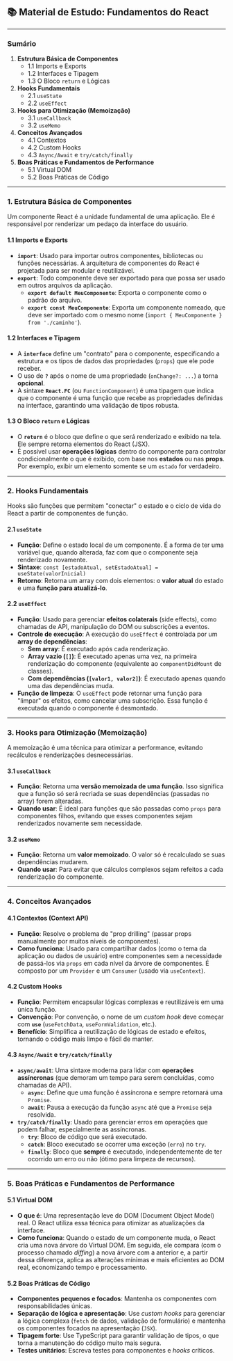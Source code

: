 ## 📚 Material de Estudo: Fundamentos do React

---

### **Sumário**

1.  **Estrutura Básica de Componentes**
    * 1.1 Imports e Exports
    * 1.2 Interfaces e Tipagem
    * 1.3 O Bloco `return` e Lógicas
2.  **Hooks Fundamentais**
    * 2.1 `useState`
    * 2.2 `useEffect`
3.  **Hooks para Otimização (Memoização)**
    * 3.1 `useCallback`
    * 3.2 `useMemo`
4.  **Conceitos Avançados**
    * 4.1 Contextos
    * 4.2 Custom Hooks
    * 4.3 `Async/Await` e `try/catch/finally`
5.  **Boas Práticas e Fundamentos de Performance**
    * 5.1 Virtual DOM
    * 5.2 Boas Práticas de Código

---

### 1. Estrutura Básica de Componentes

Um componente React é a unidade fundamental de uma aplicação. Ele é responsável por renderizar um pedaço da interface do usuário.

#### 1.1 Imports e Exports

* **`import`**: Usado para importar outros componentes, bibliotecas ou funções necessárias. A arquitetura de componentes do React é projetada para ser modular e reutilizável.
* **`export`**: Todo componente deve ser exportado para que possa ser usado em outros arquivos da aplicação.
    * **`export default MeuComponente`**: Exporta o componente como o padrão do arquivo.
    * **`export const MeuComponente`**: Exporta um componente nomeado, que deve ser importado com o mesmo nome (`import { MeuComponente } from './caminho'`).

#### 1.2 Interfaces e Tipagem

* A **`interface`** define um "contrato" para o componente, especificando a estrutura e os tipos de dados das propriedades (`props`) que ele pode receber.
* O uso de **`?`** após o nome de uma propriedade (`onChange?: ...`) a torna **opcional**.
* A sintaxe **`React.FC`** (ou `FunctionComponent`) é uma tipagem que indica que o componente é uma função que recebe as propriedades definidas na interface, garantindo uma validação de tipos robusta.

#### 1.3 O Bloco `return` e Lógicas

* O **`return`** é o bloco que define o que será renderizado e exibido na tela. Ele sempre retorna elementos do React (JSX).
* É possível usar **operações lógicas** dentro do componente para controlar condicionalmente o que é exibido, com base nos **estados** ou nas **props**. Por exemplo, exibir um elemento somente se um `estado` for verdadeiro.

---

### 2. Hooks Fundamentais

Hooks são funções que permitem "conectar" o estado e o ciclo de vida do React a partir de componentes de função.

#### 2.1 `useState`

* **Função**: Define o estado local de um componente. É a forma de ter uma variável que, quando alterada, faz com que o componente seja renderizado novamente.
* **Sintaxe**: `const [estadoAtual, setEstadoAtual] = useState(valorInicial)`
* **Retorno**: Retorna um array com dois elementos: o **valor atual** do estado e uma **função para atualizá-lo**.

#### 2.2 `useEffect`

* **Função**: Usado para gerenciar **efeitos colaterais** (side effects), como chamadas de API, manipulação do DOM ou subscrições a eventos.
* **Controle de execução**: A execução do `useEffect` é controlada por um **array de dependências**:
    * **Sem array**: É executado após cada renderização.
    * **Array vazio (`[]`)**: É executado apenas uma vez, na primeira renderização do componente (equivalente ao `componentDidMount` de classes).
    * **Com dependências (`[valor1, valor2]`)**: É executado apenas quando uma das dependências muda.
* **Função de limpeza**: O `useEffect` pode retornar uma função para "limpar" os efeitos, como cancelar uma subscrição. Essa função é executada quando o componente é desmontado.

---

### 3. Hooks para Otimização (Memoização)

A memoização é uma técnica para otimizar a performance, evitando recálculos e renderizações desnecessárias.

#### 3.1 `useCallback`

* **Função**: Retorna uma **versão memoizada de uma função**. Isso significa que a função só será recriada se suas dependências (passadas no array) forem alteradas.
* **Quando usar**: É ideal para funções que são passadas como `props` para componentes filhos, evitando que esses componentes sejam renderizados novamente sem necessidade.

#### 3.2 `useMemo`

* **Função**: Retorna um **valor memoizado**. O valor só é recalculado se suas dependências mudarem.
* **Quando usar**: Para evitar que cálculos complexos sejam refeitos a cada renderização do componente.

---

### 4. Conceitos Avançados

#### 4.1 Contextos (Context API)

* **Função**: Resolve o problema de "prop drilling" (passar props manualmente por muitos níveis de componentes).
* **Como funciona**: Usado para compartilhar dados (como o tema da aplicação ou dados de usuário) entre componentes sem a necessidade de passá-los via `props` em cada nível da árvore de componentes. É composto por um `Provider` e um `Consumer` (usado via `useContext`).

#### 4.2 Custom Hooks

* **Função**: Permitem encapsular lógicas complexas e reutilizáveis em uma única função.
* **Convenção**: Por convenção, o nome de um *custom hook* deve começar com **`use`** (`useFetchData`, `useFormValidation`, etc.).
* **Benefício**: Simplifica a reutilização de lógicas de estado e efeitos, tornando o código mais limpo e fácil de manter.

#### 4.3 `Async/Await` e `try/catch/finally`

* **`async/await`**: Uma sintaxe moderna para lidar com **operações assíncronas** (que demoram um tempo para serem concluídas, como chamadas de API).
    * **`async`**: Define que uma função é assíncrona e sempre retornará uma `Promise`.
    * **`await`**: Pausa a execução da função `async` até que a `Promise` seja resolvida.
* **`try/catch/finally`**: Usado para gerenciar erros em operações que podem falhar, especialmente as assíncronas.
    * **`try`**: Bloco de código que será executado.
    * **`catch`**: Bloco executado se ocorrer uma exceção (`erro`) no `try`.
    * **`finally`**: Bloco que **sempre** é executado, independentemente de ter ocorrido um erro ou não (ótimo para limpeza de recursos).

---

### 5. Boas Práticas e Fundamentos de Performance

#### 5.1 Virtual DOM

* **O que é**: Uma representação leve do DOM (Document Object Model) real. O React utiliza essa técnica para otimizar as atualizações da interface.
* **Como funciona**: Quando o estado de um componente muda, o React cria uma nova árvore do Virtual DOM. Em seguida, ele compara (com o processo chamado *diffing*) a nova árvore com a anterior e, a partir dessa diferença, aplica as alterações mínimas e mais eficientes ao DOM real, economizando tempo e processamento.

#### 5.2 Boas Práticas de Código

* **Componentes pequenos e focados**: Mantenha os componentes com responsabilidades únicas.
* **Separação de lógica e apresentação**: Use *custom hooks* para gerenciar a lógica complexa (`fetch` de dados, validação de formulário) e mantenha os componentes focados na apresentação (`JSX`).
* **Tipagem forte**: Use TypeScript para garantir validação de tipos, o que torna a manutenção do código muito mais segura.
* **Testes unitários**: Escreva testes para componentes e *hooks* críticos.
